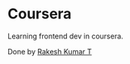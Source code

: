 # Coursera

Learning frontend dev in coursera.

Done by 
<a href="https://dev.to/rakeshkumart">
  Rakesh Kumar T  
  <i class="fab fa-dev" title="rakeshkumart's DEV Profile"></i>
</a>
        
